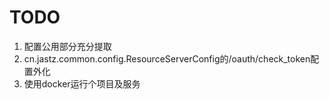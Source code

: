 # TODO
1. 配置公用部分充分提取
2. cn.jastz.common.config.ResourceServerConfig的/oauth/check_token配置外化
3. 使用docker运行个项目及服务